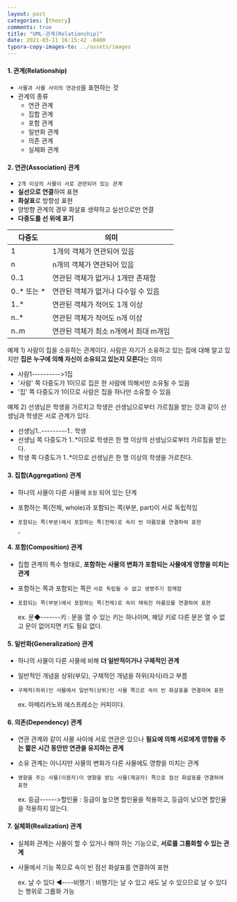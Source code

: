 ```yaml
---
layout: post
categories: [theory]
comments: true
title: "UML-관계(Relationship)"
date: 2021-03-11 16:15:42 -0400
typora-copy-images-to: ../assets/images
---
```


#### 1. 관계(Relationship)

- `사물과 사물 사이의 연관성`을 표현하는 것
- 관계의 종류
  - 연관 관계
  - 집합 관계
  - 포함 관계
  - 일반화 관계
  - 의존 관계
  - 실체화 관계

#### 2. 연관(Association) 관계

- `2개 이상의 사물이 서로 관련되어 있는 관계`
- **실선으로 연결**하여 표현
- **화살표**로 방향성 표현
- 양방향 관계의 경우 화살표 생략하고 실선으로만 연결
- **다중도를 선 위에 표기**

| 다중도      | 의미                                  |
| ----------- | ------------------------------------- |
| 1           | 1개의 객체가 연관되어 있음            |
| n           | n개의 객체가 연관되어 있음            |
| 0..1        | 연관된 객체가 없거나 1개만 존재함     |
| 0..* 또는 * | 연관된 객체가 없거나 다수일 수 있음   |
| 1..*        | 연관된 객체가 적어도 1개 이상         |
| n..*        | 연관된 객체가 적어도 n개 이상         |
| n..m        | 연관된 객체가 최소 n개에서 최대 m개임 |

예제 1) 사람이 집을 소유하는 관계이다. 사람은 자기가 소유하고 있는 집에 대해 알고 있지만 **집은 누구에 의해 자신이 소유되고 있는지 모른다**는 의미

- 사람1---------->1집
- '사람' 쪽 다중도가 1이므로 집은 한 사람에 의해서만 소유될 수 있음
- '집' 쪽 다중도가 1이므로 사람은 집을 하나만 소유할 수 있음

예제 2) 선생님은 학생을 가르치고 학생은 선생님으로부터 가르침을 받는 것과 같이 선생님과 학생은 서로 관계가 있다.

- 선생님1..*---------1..* 학생
- 선생님 쪽 다중도가 1..*이므로 학생은 한 명 이상의 선생님으로부터 가르침을 받는다.
- 학생 쪽 다중도가 1..*이므로 선생님은 한 명 이상의 학생을 가르친다.

#### 3. 집합(Aggregation) 관계

- 하나의 사물이 다른 사물에 `포함` 되어 있는 단계

- 포함하는 쪽(전체, whole)과 포함되는 쪽(부분, part)이 서로 독립적임

- `포함되는 쪽(부분)에서 포함하는 쪽(전체)로 속이 빈 마름모를 연결하여 표현`

  <img src="/assets/images/aggregation.png" style="zoom: 33%;" />

#### 4. 포함(Composition) 관계

- 집합 관계의 특수 형태로, **포함하는 사물의 변화가 포함되는 사물에게 영향을 미치는 관계**

- 포함하는 쪽과 포함되는 쪽은 `서로 독립될 수 없고 생명주기 함께함`

- `포함되는 쪽(부분)에서 포함하는 쪽(전체)로 속이 채워진 마름모를 연결하여 표현`

  ex. 문◆-------키 : 문을 열 수 있는 키는 하나이며, 해당 키로 다른 문은 열 수 없고 문이 없어지면 키도 필요 없다.

#### 5. 일반화(Generalization) 관계

- 하나의 사물이 다른 사물에 비해 **더 일반적이거나 구체적인 관계**

- 일반적인 개념을 상위(부모), 구체적인 개념을 하위(자식)라고 부름

- `구체적(하위)인 사물에서 일반적(상위)인 사물 쪽으로 속이 빈 화살표를 연결하여 표현`

  ex. 아메리카노와 에스프레소는 커피이다.

#### 6. 의존(Dependency) 관계

- 연관 관계와 같이 사물 사이에 서로 연관은 있으나 **필요에 의해 서로에게 영향을 주는 짧은 시간 동안만 연관을 유지하는 관계**

- 소유 관계는 아니지만 사물의 변화가 다른 사물에도 영향을 미치는 관계

- `영향을 주는 사물(이용자)이 영향을 받는 사물(제공자) 쪽으로 점선 화살표를 연결하여 표현`

  ex. 등급------>할인율 : 등급이 높으면 할인율을 적용하고, 등급이 낮으면 할인율을 적용하지 않는다.

#### 7. 실체화(Realization) 관계

- 실체화 관계는 사물이 할 수 있거나 해야 하는 기능으로, **서로를 그룹화할 수 있는 관계**

- 사물에서 기능 쪽으로 속이 빈 점선 화살표를 연결하여 표현

  ex. 날 수 있다 ◀️----비행기 : 비행기는 날 수 있고 새도 날 수 있으므로 날 수 있다는 행위로 그룹화 가능

